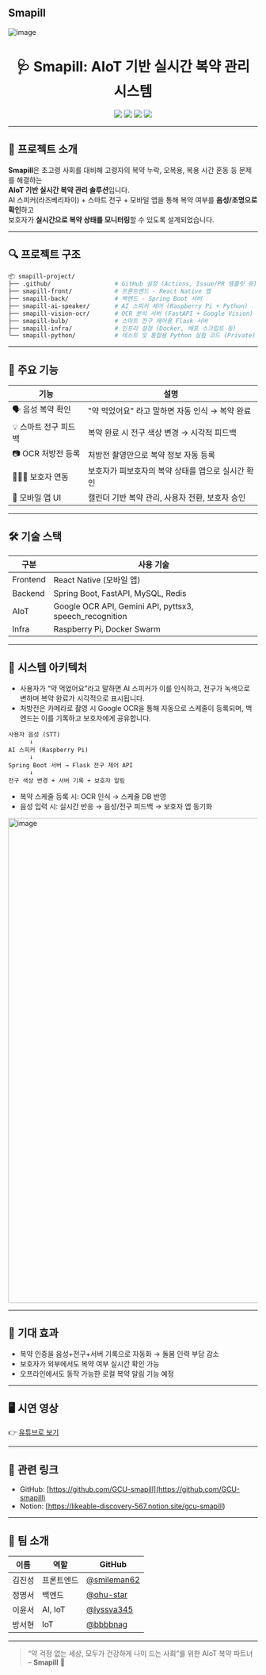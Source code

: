 ## Smapill
![image](https://github.com/user-attachments/assets/1c2cfe7a-02cb-4dd9-9b11-d344e7dc31a4)


<h1 align="center">🩺 Smapill: AIoT 기반 실시간 복약 관리 시스템</h1>
<p align="center">
  <img src="https://img.shields.io/badge/platform-Raspberry%20Pi-red?logo=raspberrypi" />
  <img src="https://img.shields.io/badge/backend-Spring%20Boot-brightgreen?logo=springboot" />
  <img src="https://img.shields.io/badge/frontend-React%20Native-blue?logo=react" />
  <img src="https://img.shields.io/badge/status-MVP-lightgrey" />
</p>

---


## 📌 프로젝트 소개

**Smapill**은 초고령 사회를 대비해 고령자의 복약 누락, 오복용, 복용 시간 혼동 등 문제를 해결하는  
**AIoT 기반 실시간 복약 관리 솔루션**입니다.  
AI 스피커(라즈베리파이) + 스마트 전구 + 모바일 앱을 통해 복약 여부를 **음성/조명으로 확인**하고  
보호자가 **실시간으로 복약 상태를 모니터링**할 수 있도록 설계되었습니다.


---


## 🔍 프로젝트 구조

```bash
📦 smapill-project/
├── .github/                  # GitHub 설정 (Actions, Issue/PR 템플릿 등)
├── smapill-front/            # 프론트엔드 - React Native 앱
├── smapill-back/             # 백엔드 - Spring Boot 서버
├── smapill-ai-speaker/       # AI 스피커 제어 (Raspberry Pi + Python)
├── smapill-vision-ocr/       # OCR 분석 서버 (FastAPI + Google Vision)
├── smapill-bulb/             # 스마트 전구 제어용 Flask 서버
├── smapill-infra/            # 인프라 설정 (Docker, 배포 스크립트 등)
└── smapill-python/           # 테스트 및 통합용 Python 실험 코드 (Private)
```

---


## 🎯 주요 기능

| 기능 | 설명 |
|------|------|
| 🗣️ 음성 복약 확인 | "약 먹었어요" 라고 말하면 자동 인식 → 복약 완료 |
| 💡 스마트 전구 피드백 | 복약 완료 시 전구 색상 변경 → 시각적 피드백 |
| 📷 OCR 처방전 등록 | 처방전 촬영만으로 복약 정보 자동 등록 |
| 👨‍👩‍👧 보호자 연동 | 보호자가 피보호자의 복약 상태를 앱으로 실시간 확인 |
| 📱 모바일 앱 UI | 캘린더 기반 복약 관리, 사용자 전환, 보호자 승인 |


---


## 🛠 기술 스택

| 구분 | 사용 기술 |
|------|------------|
| Frontend | React Native (모바일 앱) |
| Backend | Spring Boot, FastAPI, MySQL, Redis |
| AIoT | Google OCR API, Gemini API, pyttsx3, speech_recognition |
| Infra | Raspberry Pi, Docker Swarm |


---


## 🧠 시스템 아키텍처
- 사용자가 “약 먹었어요”라고 말하면 AI 스피커가 이를 인식하고, 전구가 녹색으로 변하며 복약 완료가 시각적으로 표시됩니다.
- 처방전은 카메라로 촬영 시 Google OCR을 통해 자동으로 스케줄이 등록되며, 백엔드는 이를 기록하고 보호자에게 공유합니다.

```
사용자 음성 (STT)
      ↓
AI 스피커 (Raspberry Pi)
      ↓
Spring Boot 서버 → Flask 전구 제어 API
      ↓
전구 색상 변경 + 서버 기록 + 보호자 알림
```

- 복약 스케줄 등록 시: OCR 인식 → 스케줄 DB 반영  
- 음성 입력 시: 실시간 반응 → 음성/전구 피드백 → 보호자 앱 동기화

<img width="978" alt="image" src="https://github.com/user-attachments/assets/853080f3-25a2-4d61-a92a-97be66a243ca" />


---


## 🌟 기대 효과
- 복약 인증을 음성+전구+서버 기록으로 자동화 → 돌봄 인력 부담 감소
- 보호자가 외부에서도 복약 여부 실시간 확인 가능
- 오프라인에서도 동작 가능한 로컬 복약 알림 기능 예정


---


## 🖥 시연 영상

👉 [유튜브로 보기](https://youtu.be/EOiXL8MI7JM)


---


## 🔗 관련 링크
- GitHub: [https://github.com/GCU-smapill](https://github.com/GCU-smapill)
- Notion: [https://likeable-discovery-567.notion.site/gcu-smapill)


---


## 🤝 팀 소개

| 이름 | 역할 | GitHub |
|------|------|--------|
| 김진성 | 프론트엔드 | [@smileman62](https://github.com/smileman62) |
| 정명서 | 백엔드 | [@ohu-star](https://github.com/ohu-star) |
| 이윤서 | AI, IoT | [@lyssva345](https://github.com/lyssva345) |
| 방서현 | IoT | [@bbbbnag](https://github.com/bbbbnag) |


---



> “약 걱정 없는 세상, 모두가 건강하게 나이 드는 사회”를 위한 AIoT 복약 파트너 – **Smapill** 🩵

<!--

**Here are some ideas to get you started:**

🙋‍♀️ A short introduction - what is your organization all about?
🌈 Contribution guidelines - how can the community get involved?
👩‍💻 Useful resources - where can the community find your docs? Is there anything else the community should know?
🍿 Fun facts - what does your team eat for breakfast?
🧙 Remember, you can do mighty things with the power of [Markdown](https://docs.github.com/github/writing-on-github/getting-started-with-writing-and-formatting-on-github/basic-writing-and-formatting-syntax)
-->
